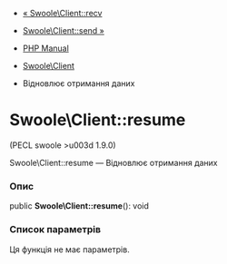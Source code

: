 - [« Swoole\Client::recv](swoole-client.recv.md)
- [Swoole\Client::send »](swoole-client.send.md)

- [PHP Manual](index.md)
- [Swoole\Client](class.swoole-client.md)
- Відновлює отримання даних

# Swoole\Client::resume

(PECL swoole \>u003d 1.9.0)

Swoole\Client::resume — Відновлює отримання даних

### Опис

public **Swoole\Client::resume**(): void

### Список параметрів

Ця функція не має параметрів.
